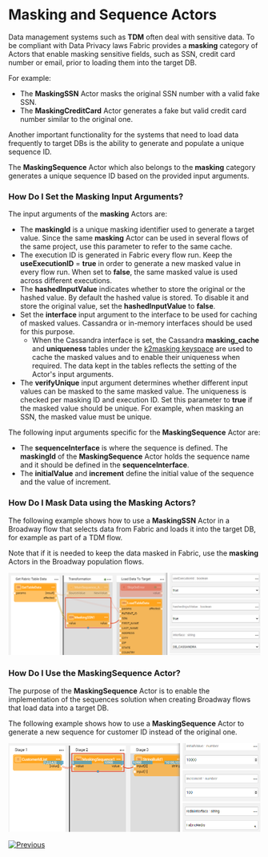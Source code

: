 # Masking and Sequence Actors

Data management systems such as **TDM** often deal with sensitive data. To be compliant with Data Privacy laws Fabric provides a **masking** category of Actors that enable masking  sensitive fields, such as SSN, credit card number or email, prior to loading them into the target DB.

For example: 

* The **MaskingSSN** Actor masks the original SSN number with a valid fake SSN.
* The **MaskingCreditCard** Actor generates a fake but valid credit card number similar to the original one.

Another important functionality for the systems that need to load data frequently to target DBs is the ability to generate and populate a unique sequence ID.

The **MaskingSequence** Actor which also belongs to the **masking** category generates a unique sequence ID based on the provided input arguments.

<!--[Click for more information about TDM7 implementation]().  TBD !!!-->

### How Do I Set the Masking Input Arguments?

The input arguments of the **masking** Actors are:

* The **maskingId** is a unique masking identifier used to generate a target value. Since the same **masking** Actor can be used in several flows of the same project, use this parameter to refer to the same cache.
* The execution ID is generated in Fabric every flow run. Keep the **useExecutionID** = **true** in order to generate a new masked value in every flow run. When set to **false**, the same masked value is used across different executions.
* The **hashedInputValue** indicates whether to store the original or the hashed value. By default the hashed value is stored. To disable it and store the original value, set the **hashedInputValue** to **false**.
* Set the **interface** input argument to the interface to be used for caching of masked values. Cassandra or in-memory interfaces should be used for this purpose. 
  * When the Cassandra interface is set, the Cassandra **masking_cache** and **uniqueness** tables under the [k2masking keyspace](/articles/02_fabric_architecture/06_cassandra_keyspaces_for_fabric.md) are used to cache the masked values and to enable their uniqueness when required. The data kept in the tables reflects the setting of the Actor's input arguments.
* The **verifyUnique** input argument determines whether different input values can be masked to the same masked value. The uniqueness is checked per masking ID and execution ID. Set this parameter to **true** if the masked value should be unique. For example, when masking an SSN, the masked value must be unique.

The following input arguments specific for the **MaskingSequence** Actor are:

* The **sequenceInterface** is where the sequence is defined. The **maskingId** of the **MaskingSequence** Actor holds the sequence name and it should be defined in the **sequenceInterface**.
* The **initialValue** and **increment** define the initial value of the sequence and the value of increment. 

### How Do I Mask Data using  the Masking Actors?

The following example shows how to use a **MaskingSSN** Actor in a Broadway flow that selects data from Fabric and loads it into the target DB, for example as part of a TDM flow. 

Note that if it is needed to keep the data masked in Fabric, use the **masking** Actors in the Broadway population flows.

![image](../images/99_actors_07_1.PNG)

### How Do I Use the MaskingSequence Actor?

The purpose of the **MaskingSequence** Actor is to enable the implementation of the sequences solution when creating Broadway flows that load data into a target DB.

The following example shows how to use a **MaskingSequence** Actor to generate a new sequence for customer ID instead of the original one.

![image](../images/99_actors_07_2.PNG)



[![Previous](/articles/images/Previous.png)](06_error_handling_actors.md)
